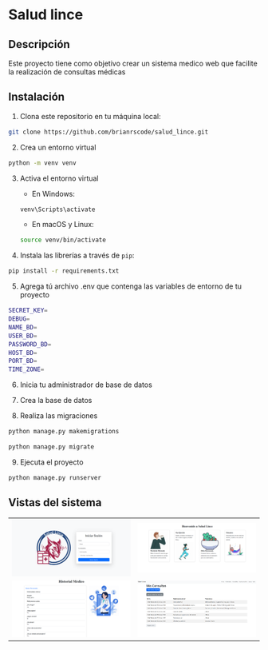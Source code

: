 # Salud lince


## Descripción
Este proyecto tiene como objetivo crear un sistema medico web que facilite la realización de consultas médicas

## Instalación
1. Clona este repositorio en tu máquina local:
```bash
git clone https://github.com/brianrscode/salud_lince.git
```

2. Crea un entorno virtual
```bash
python -m venv venv
```

3. Activa el entorno virtual
    - En Windows:

    ```bash
    venv\Scripts\activate
    ```

    - En macOS y Linux:

    ```bash
    source venv/bin/activate
    ```

4. Instala las librerías a través de `pip`:
```bash
pip install -r requirements.txt
```

5. Agrega tú archivo .env que contenga las variables de entorno de tu proyecto
```bash
SECRET_KEY=
DEBUG=
NAME_BD=
USER_BD=
PASSWORD_BD=
HOST_BD=
PORT_BD=
TIME_ZONE=
```

6. Inicia tu administrador de base de datos

7. Crea la base de datos

8. Realiza las migraciones
```bash
python manage.py makemigrations
```
```bash
python manage.py migrate
```

9. Ejecuta el proyecto
```bash
python manage.py runserver
```

## Vistas del sistema
<table>
    <tr>
        <td>
            <img src="imgs_proyecto/login.png" width=800>
        </td>
        <td>
            <img src="imgs_proyecto/dashboard_paciente.png" width=800>
        </td>
    </tr>
    <tr>
        <td>
            <img src="imgs_proyecto/historial_paciente.png" width=800>
        </td>
        <td>
            <img src="imgs_proyecto/consultas_medico.png" width=800>
        </td>
    </tr>
</table>
